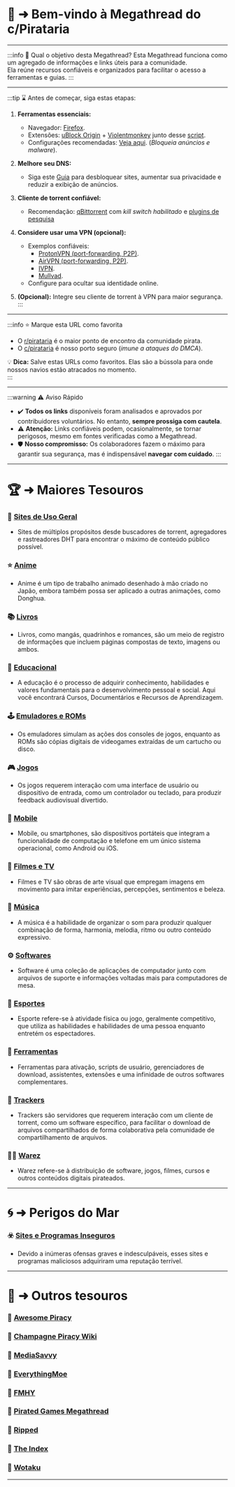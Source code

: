 # 📜 ➜ Bem-vindo à Megathread do c/Pirataria

---

:::info 🤔 Qual o objetivo desta Megathread?
Esta Megathread funciona como um agregado de informações e links úteis para a comunidade.  
Ela reúne recursos confiáveis e organizados para facilitar o acesso a ferramentas e guias.
:::

---

:::tip ⌛ Antes de começar, siga estas etapas:
1. **Ferramentas essenciais:**
   - Navegador: [Firefox](https://mozilla.org/firefox/new/).  
   - Extensões: [uBlock Origin](https://addons.mozilla.org/firefox/addon/ublock-origin/) + [Violentmonkey](https://addons.mozilla.org/en-US/firefox/addon/violentmonkey/) junto desse [script](https://codeberg.org/Amm0ni4/bypass-all-shortlinks-debloated).  
   - Configurações recomendadas: [Veja aqui](https://take-me-to.space/UShoGZ7.png). (*Bloqueia anúncios e malware*).  

2. **Melhore seu DNS:**
   - Siga este [Guia](https://www.reddit.com/r/pirataria/comments/1ip6236/como_trocar_o_dns_no_windows_e_android/) para desbloquear sites, aumentar sua privacidade e reduzir a exibição de anúncios.

3. **Cliente de torrent confiável:**
   - Recomendação: [qBittorrent](https://www.qbittorrent.org/) com *kill switch habilitado* e [plugins de pesquisa](https://pirataria.link/guias/guia-plugins-qbittorrrent) 

4. **Considere usar uma VPN (opcional):**
   - Exemplos confiáveis:  
     - [ProtonVPN (port-forwarding, P2P)](https://protonvpn.com/).  
     - [AirVPN (port-forwarding, P2P)](https://airvpn.org).  
     - [IVPN](https://www.ivpn.net/).  
     - [Mullvad](https://mullvad.net/).  
   - Configure para ocultar sua identidade online.  

5. **(Opcional):** Integre seu cliente de torrent à VPN para maior segurança.  
:::

---

:::info ⭐ Marque esta URL como favorita
- O [r/pirataria](https://www.reddit.com/r/pirataria/) é o maior ponto de encontro da comunidade pirata.  
- O [c/pirataria](https://phtn.app/c/pirataria@lemmy.dbzer0.com) é nosso porto seguro (*imune a ataques do DMCA*).  

💡 **Dica:** Salve estas URLs como favoritos. Elas são a bússola para onde nossos navios estão atracados no momento.  
:::

---

:::warning ⚠️ Aviso Rápido
- ✔️ **Todos os links** disponíveis foram analisados e aprovados por contribuidores voluntários. No entanto, **sempre prossiga com cautela**.
- ⚠️ **Atenção:** Links confiáveis podem, ocasionalmente, se tornar perigosos, mesmo em fontes verificadas como a Megathread.
- 🛡️ **Nosso compromisso:** Os colaboradores fazem o máximo para garantir sua segurança, mas é indispensável **navegar com cuidado**.
:::

---

# 🏆 ➜ Maiores Tesouros

### 🧭 [Sites de Uso Geral](sites-geral.md)
- Sites de múltiplos propósitos desde buscadores de torrent, agregadores e rastreadores DHT para encontrar o máximo de conteúdo público possível.

### ⭐ [Anime](anime.md)
- Anime é um tipo de trabalho animado desenhado à mão criado no Japão, embora também possa ser aplicado a outras animações, como Donghua.

### 📚 [Livros](livros.md)
- Livros, como mangás, quadrinhos e romances, são um meio de registro de informações que incluem páginas compostas de texto, imagens ou ambos.

### 🧠 [Educacional](educacional.md)
- A educação é o processo de adquirir conhecimento, habilidades e valores fundamentais para o desenvolvimento pessoal e social. Aqui você encontrará Cursos, Documentários e Recursos de Aprendizagem.

### 🕹️ [Emuladores e ROMs](emuladores-roms.md)
- Os emuladores simulam as ações dos consoles de jogos, enquanto as ROMs são cópias digitais de videogames extraídas de um cartucho ou disco.

### 🎮 [Jogos](jogos.md)
- Os jogos requerem interação com uma interface de usuário ou dispositivo de entrada, como um controlador ou teclado, para produzir feedback audiovisual divertido.

### 📱 [Mobile](mobile.md)
- Mobile, ou smartphones, são dispositivos portáteis que integram a funcionalidade de computação e telefone em um único sistema operacional, como Android ou iOS.

### 🎦 [Filmes e TV](filmes-tv.md)
- Filmes e TV são obras de arte visual que empregam imagens em movimento para imitar experiências, percepções, sentimentos e beleza.

### 🎹 [Música](musica.md)
- A música é a habilidade de organizar o som para produzir qualquer combinação de forma, harmonia, melodia, ritmo ou outro conteúdo expressivo.

### ⚙️ [Softwares](softwares.md)
- Software é uma coleção de aplicações de computador junto com arquivos de suporte e informações voltadas mais para computadores de mesa.

### 👟 [Esportes](esportes.md)
- Esporte refere-se à atividade física ou jogo, geralmente competitivo, que utiliza as habilidades e habilidades de uma pessoa enquanto entretém os espectadores.

### 🧰 [Ferramentas](ferramentas.md)
- Ferramentas para ativação, scripts de usuário, gerenciadores de download, assistentes, extensões e uma infinidade de outros softwares complementares.

### 🧵 [Trackers](trackers.md)
- Trackers são servidores que requerem interação com um cliente de torrent, como um software específico, para facilitar o download de arquivos compartilhados de forma colaborativa pela comunidade de compartilhamento de arquivos.

### 🏴‍☠️ [Warez](warez.md)
- Warez refere-se à distribuição de software, jogos, filmes, cursos e outros conteúdos digitais pirateados. 

---

# 🌀 ➜ Perigos do Mar

### ☣️ [Sites e Programas Inseguros](sites-inseguros.md)
- Devido a inúmeras ofensas graves e indesculpáveis, esses sites e programas maliciosos adquiriram uma reputação terrível.

---

# 📑 ➜ Outros tesouros

### 📁 [Awesome Piracy](https://shakil-shahadat.github.io/awesome-piracy/)
### 📁 [Champagne Piracy Wiki](https://champagne.pages.dev/)
### 📁 [MediaSavvy](https://mediasavvy.pages.dev/)
### 📁 [EverythingMoe](https://everythingmoe.com/)
### 📁 [FMHY](https://fmhy.pages.dev/)
### 📁 [Pirated Games Megathread](https://rentry.org/pgames)
### 📁 [Ripped](https://ripped.guide/)
### 📁 [The Index](https://theindex.moe/)
### 📁 [Wotaku](https://wotaku.pages.dev/)

---
